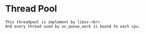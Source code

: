 # Thread Pool

    This threadpool is implement by libuv.<br>
    And every thread used by uv_queue_work is bound to each cpu.
